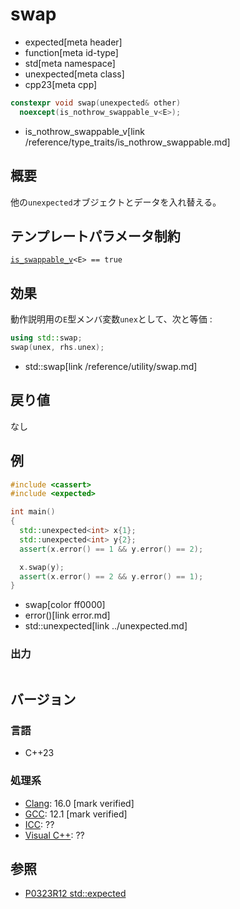 # swap
* expected[meta header]
* function[meta id-type]
* std[meta namespace]
* unexpected[meta class]
* cpp23[meta cpp]

```cpp
constexpr void swap(unexpected& other)
  noexcept(is_nothrow_swappable_v<E>);
```
* is_nothrow_swappable_v[link /reference/type_traits/is_nothrow_swappable.md]


## 概要
他の`unexpected`オブジェクトとデータを入れ替える。


## テンプレートパラメータ制約
[`is_swappable_v`](/reference/type_traits/is_swappable.md)`<E> == true`


## 効果
動作説明用の`E`型メンバ変数`unex`として、次と等価 :

```cpp
using std::swap;
swap(unex, rhs.unex);
```
* std::swap[link /reference/utility/swap.md]


## 戻り値
なし


## 例
```cpp example
#include <cassert>
#include <expected>

int main()
{
  std::unexpected<int> x{1};
  std::unexpected<int> y{2};
  assert(x.error() == 1 && y.error() == 2);

  x.swap(y);
  assert(x.error() == 2 && y.error() == 1);
}
```
* swap[color ff0000]
* error()[link error.md]
* std::unexpected[link ../unexpected.md]

### 出力
```
```


## バージョン
### 言語
- C++23

### 処理系
- [Clang](/implementation.md#clang): 16.0 [mark verified]
- [GCC](/implementation.md#gcc): 12.1 [mark verified]
- [ICC](/implementation.md#icc): ??
- [Visual C++](/implementation.md#visual_cpp): ??


## 参照
- [P0323R12 std::expected](https://www.open-std.org/jtc1/sc22/wg21/docs/papers/2022/p0323r12.html)
